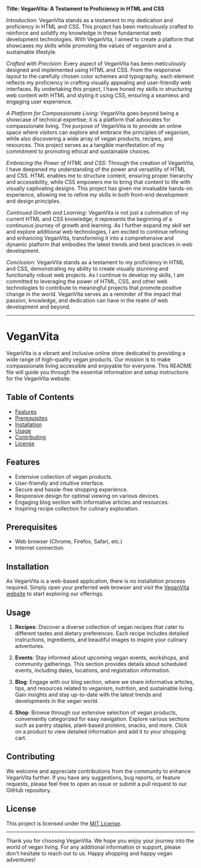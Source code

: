 **Title: VeganVita: A Testament to Proficiency in HTML and CSS**

*Introduction:*
VeganVita stands as a testament to my dedication and proficiency in HTML and CSS. This project has been meticulously crafted to reinforce and solidify my knowledge in these fundamental web development technologies. With VeganVita, I aimed to create a platform that showcases my skills while promoting the values of veganism and a sustainable lifestyle.

*Crafted with Precision:*
Every aspect of VeganVita has been meticulously designed and implemented using HTML and CSS. From the responsive layout to the carefully chosen color schemes and typography, each element reflects my proficiency in crafting visually appealing and user-friendly web interfaces. By undertaking this project, I have honed my skills in structuring web content with HTML and styling it using CSS, ensuring a seamless and engaging user experience.

*A Platform for Compassionate Living:*
VeganVita goes beyond being a showcase of technical expertise; it is a platform that advocates for compassionate living. The purpose of VeganVita is to provide an online space where visitors can explore and embrace the principles of veganism, while also discovering a wide array of vegan products, recipes, and resources. This project serves as a tangible manifestation of my commitment to promoting ethical and sustainable choices.

*Embracing the Power of HTML and CSS:*
Through the creation of VeganVita, I have deepened my understanding of the power and versatility of HTML and CSS. HTML enables me to structure content, ensuring proper hierarchy and accessibility, while CSS empowers me to bring that content to life with visually captivating designs. This project has given me invaluable hands-on experience, allowing me to refine my skills in both front-end development and design principles.

*Continued Growth and Learning:*
VeganVita is not just a culmination of my current HTML and CSS knowledge; it represents the beginning of a continuous journey of growth and learning. As I further expand my skill set and explore additional web technologies, I am excited to continue refining and enhancing VeganVita, transforming it into a comprehensive and dynamic platform that embodies the latest trends and best practices in web development.

*Conclusion:*
VeganVita stands as a testament to my proficiency in HTML and CSS, demonstrating my ability to create visually stunning and functionally robust web projects. As I continue to develop my skills, I am committed to leveraging the power of HTML, CSS, and other web technologies to contribute to meaningful projects that promote positive change in the world. VeganVita serves as a reminder of the impact that passion, knowledge, and dedication can have in the realm of web development and beyond.

----------------------------------
# VeganVita

VeganVita is a vibrant and inclusive online store dedicated to providing a wide range of high-quality vegan products. Our mission is to make compassionate living accessible and enjoyable for everyone. This README file will guide you through the essential information and setup instructions for the VeganVita website.

## Table of Contents

- [Features](#features)
- [Prerequisites](#prerequisites)
- [Installation](#installation)
- [Usage](#usage)
- [Contributing](#contributing)
- [License](#license)

## Features

- Extensive collection of vegan products.
- User-friendly and intuitive interface.
- Secure and hassle-free shopping experience.
- Responsive design for optimal viewing on various devices.
- Engaging blog section with informative articles and resources.
- Inspiring recipe collection for culinary exploration.

## Prerequisites

- Web browser (Chrome, Firefox, Safari, etc.)
- Internet connection

## Installation

As VeganVita is a web-based application, there is no installation process required. Simply open your preferred web browser and visit the [VeganVita website](https://veganvita.digitexgroup.tech) to start exploring our offerings.

## Usage


1. **Recipes**: Discover a diverse collection of vegan recipes that cater to different tastes and dietary preferences. Each recipe includes detailed instructions, ingredients, and beautiful images to inspire your culinary adventures.

 
2. **Events**: Stay informed about upcoming vegan events, workshops, and community gatherings. This section provides details about scheduled events, including dates, locations, and registration information.

   
3. **Blog**: Engage with our blog section, where we share informative articles, tips, and resources related to veganism, nutrition, and sustainable living. Gain insights and stay up-to-date with the latest trends and developments in the vegan world.


4. **Shop**: Browse through our extensive selection of vegan products, conveniently categorized for easy navigation. Explore various sections such as pantry staples, plant-based proteins, snacks, and more. Click on a product to view detailed information and add it to your shopping cart.



## Contributing

We welcome and appreciate contributions from the community to enhance VeganVita further. If you have any suggestions, bug reports, or feature requests, please feel free to open an issue or submit a pull request to our GitHub repository.

## License

This project is licensed under the [MIT License](LICENSE.md).

---

Thank you for choosing VeganVita. We hope you enjoy your journey into the world of vegan living. For any additional information or support, please don't hesitate to reach out to us. Happy shopping and happy vegan adventures!
